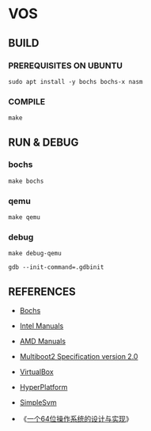 
# VOS

## BUILD

### PREREQUISITES ON UBUNTU

```shell
sudo apt install -y bochs bochs-x nasm
```

### COMPILE

```shell
make
```

## RUN & DEBUG

### bochs

```shell
make bochs
```

### qemu

```shell
make qemu
``` 

### debug

```shell
make debug-qemu
``` 

```shell
gdb --init-command=.gdbinit
```

## REFERENCES

- [Bochs](http://bochs.sourceforge.net/)

- [Intel Manuals](https://software.intel.com/en-us/articles/intel-sdm)

- [AMD Manuals](https://developer.amd.com/resources/developer-guides-manuals/)

- [Multiboot2 Specification version 2.0](https://www.gnu.org/software/grub/manual/multiboot2/multiboot.html)

- [VirtualBox](https://www.virtualbox.org/)

- [HyperPlatform](https://github.com/tandasat/HyperPlatform)

- [SimpleSvm](https://github.com/tandasat/SimpleSvm)

- 《[一个64位操作系统的设计与实现](https://www.ituring.com.cn/book/2450)》
